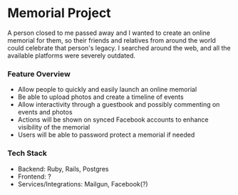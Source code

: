 # Memorial Project


A person closed to me passed away and I wanted to create an online memorial for them, so their friends and relatives from around the world could celebrate that person's legacy. I searched around the web, and all the available platforms were severely outdated.

### Feature Overview
* Allow people to quickly and easily launch an online memorial
* Be able to upload photos and create a timeline of events
* Allow interactivity through a guestbook and possibly commenting on events and photos
* Actions will be shown on synced Facebook accounts to enhance visibility of the memorial
* Users will be able to password protect a memorial if needed

### Tech Stack
* Backend: Ruby, Rails, Postgres
* Frontend: ?
* Services/Integrations: Mailgun, Facebook(?)

